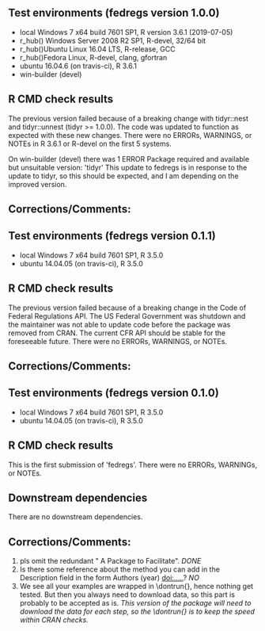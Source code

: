 ## Test environments (fedregs version 1.0.0)
* local Windows 7 x64 build 7601 SP1, R version 3.6.1 (2019-07-05)
* r_hub() Windows Server 2008 R2 SP1, R-devel, 32/64 bit
* r_hub()Ubuntu Linux 16.04 LTS, R-release, GCC
* r_hub()Fedora Linux, R-devel, clang, gfortran
* ubuntu 16.04.6 (on travis-ci), R 3.6.1
* win-builder (devel)

## R CMD check results
The previous version failed because of a breaking change with tidyr::nest and tidyr::unnest (tidyr >= 1.0.0). The code was updated to function as expected with these new changes.
There were no ERRORs, WARNINGS, or NOTEs in R 3.6.1 or R-devel on the first 5 systems.

On win-builder (devel) there was 1 ERROR
Package required and available but unsuitable version: 'tidyr'
This update to fedregs is in response to the update to tidyr, so this should be expected, and I am depending on the improved version.

## Corrections/Comments:

## Test environments (fedregs version 0.1.1)
* local Windows 7 x64 build 7601 SP1, R 3.5.0
* ubuntu 14.04.05 (on travis-ci), R 3.5.0

## R CMD check results
The previous version failed because of a breaking change in the Code of Federal Regulations API. The US Federal Government was shutdown and the maintainer was not able to update code before the package was removed from CRAN. The current CFR API should be stable for the foreseeable future.
There were no ERRORs, WARNINGS, or NOTEs.

## Corrections/Comments:



## Test environments (fedregs version 0.1.0)
* local Windows 7 x64 build 7601 SP1, R 3.5.0
* ubuntu 14.04.05 (on travis-ci), R 3.5.0

## R CMD check results
This is the first submission of 'fedregs'.
There were no ERRORs, WARNINGs, or NOTEs.

## Downstream dependencies
There are no downstream dependencies.

## Corrections/Comments:

1) pls omit the redundant " A Package to Facilitate". *DONE*
2) Is there some reference about the method you can add in the Description field in the form Authors (year) <doi:.....>? *NO*
3) We see all your examples are wrapped in \dontrun{}, hence nothing get tested. But then you always need to download data, so this part is probably to be accepted as is. *This version of the package will need to download the data for each step, so the \dontrun{} is to keep the speed within CRAN checks.*
